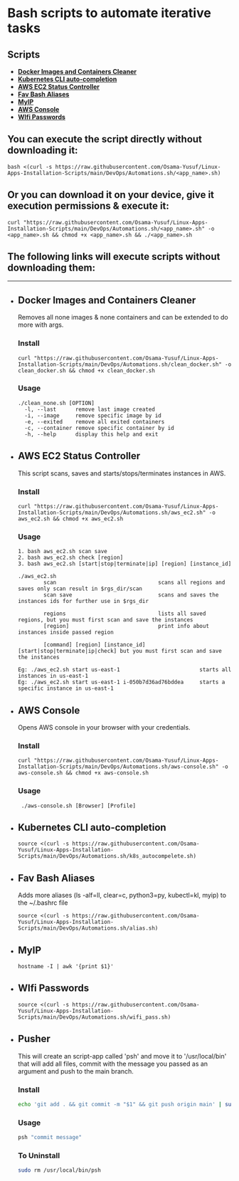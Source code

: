 # Bash scripts to automate iterative tasks  

## Scripts

- [**Docker Images and Containers Cleaner**](#docker-images-and-containers-cleaner)
- [**Kubernetes CLI auto-completion**](#kubernetes-cli-auto-completion)
- [**AWS EC2 Status Controller**](#aws-ec2-status-controller)
- [**Fav Bash Aliases**](#fav-bash-aliases)
- [**MyIP**](#myip)
- [**AWS Console**](#aws-console)
- [**WIfi Passwords**](#wifi-passwords)

## You can execute the script directly without downloading it:

```
bash <(curl -s https://raw.githubusercontent.com/Osama-Yusuf/Linux-Apps-Installation-Scripts/main/DevOps/Automations.sh/<app_name>.sh)
```

## Or you can download it on your device, give it execution permissions & execute it:

```
curl "https://raw.githubusercontent.com/Osama-Yusuf/Linux-Apps-Installation-Scripts/main/DevOps/Automations.sh/<app_name>.sh" -o <app_name>.sh && chmod +x <app_name>.sh && ./<app_name>.sh
```

## The following links will execute scripts without downloading them:
----

- ## Docker Images and Containers Cleaner
  Removes all none images & none containers and can be extended to do more with args.

  ### Install
  ```
  curl "https://raw.githubusercontent.com/Osama-Yusuf/Linux-Apps-Installation-Scripts/main/DevOps/Automations.sh/clean_docker.sh" -o clean_docker.sh && chmod +x clean_docker.sh
  ```

  ### Usage
  ```
  ./clean_none.sh [OPTION]
    -l, --last      remove last image created
    -i, --image     remove specific image by id
    -e, --exited    remove all exited containers
    -c, --container remove specific container by id
    -h, --help      display this help and exit
  ```

- ## AWS EC2 Status Controller 
  This script scans, saves and starts/stops/terminates instances in AWS.

  ### Install
  ```
  curl "https://raw.githubusercontent.com/Osama-Yusuf/Linux-Apps-Installation-Scripts/main/DevOps/Automations.sh/aws_ec2.sh" -o aws_ec2.sh && chmod +x aws_ec2.sh
  ```

  ### Usage
  ```
  1. bash aws_ec2.sh scan save
  2. bash aws_ec2.sh check [region]
  3. bash aws_ec2.sh [start|stop|terminate|ip] [region] [instance_id]

  ./aws_ec2.sh
          scan                                scans all regions and saves only scan result in $rgs_dir/scan
          scan save                           scans and saves the instances ids for further use in $rgs_dir

          regions                             lists all saved regions, but you must first scan and save the instances
          [region]                            print info about instances inside passed region

          [command] [region] [instance_id]    [start|stop|terminate|ip|check] but you must first scan and save the instances

  Eg: ./aws_ec2.sh start us-east-1                         starts all instances in us-east-1
  Eg: ./aws_ec2.sh start us-east-1 i-050b7d36ad76bddea     starts a specific instance in us-east-1
  ```

- ## AWS Console
  Opens AWS console in your browser with your credentials.

  ### Install
  ```
  curl "https://raw.githubusercontent.com/Osama-Yusuf/Linux-Apps-Installation-Scripts/main/DevOps/Automations.sh/aws-console.sh" -o aws-console.sh && chmod +x aws-console.sh
  ```

  ### Usage
  ```
   ./aws-console.sh [Browser] [Profile]
  ```

- ## Kubernetes CLI auto-completion

  ```
  source <(curl -s https://raw.githubusercontent.com/Osama-Yusuf/Linux-Apps-Installation-Scripts/main/DevOps/Automations.sh/k8s_autocompelete.sh)
  ```

- ## Fav Bash Aliases
    Adds more aliases (ls -alf=ll, clear=c, python3=py, kubectl=kl, myip) to the ~/.bashrc file

  ```
  source <(curl -s https://raw.githubusercontent.com/Osama-Yusuf/Linux-Apps-Installation-Scripts/main/DevOps/Automations.sh/alias.sh)
  ```

- ## MyIP

  ```
  hostname -I | awk '{print $1}'
  ```

- ## WIfi Passwords

  ```
  source <(curl -s https://raw.githubusercontent.com/Osama-Yusuf/Linux-Apps-Installation-Scripts/main/DevOps/Automations.sh/wifi_pass.sh)
  ```

- ## Pusher
    This will create an script-app called 'psh' and move it to '/usr/local/bin' that will add all files, commit with the message you passed as an argument and push to the main branch.
  ### Install
  ```bash
  echo 'git add . && git commit -m "$1" && git push origin main' | sudo tee -a /usr/local/bin/psh && sudo chmod +x /usr/local/bin/psh && clear
  ```
  ### Usage
  ```bash
  psh "commit message"
  ```
  ### To Uninstall
  ```bash
  sudo rm /usr/local/bin/psh
  ```
